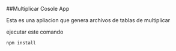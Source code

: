 ##Multiplicar Cosole App

Esta es una apliacion que genera archivos de tablas de multiplicar

ejecutar este comando

```
npm install
```
